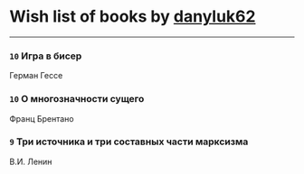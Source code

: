 # Wish list of books by [danyluk62](http://vk.com/id374149854)
---

### `10` Игра в бисер
Герман Гессе

### `10` О многозначности сущего
Франц Брентано

### `9` Три источника и три составных части марксизма
В.И. Ленин

